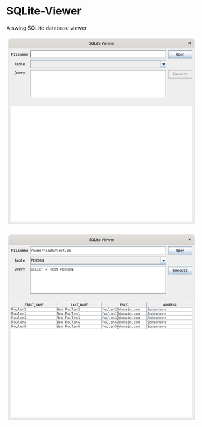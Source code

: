 # SQLite-Viewer
A swing SQLite database viewer


![initial window screenshot](screenshots/initial-frame.png)

![data query screenshot](screenshots/table-data-frame.png)